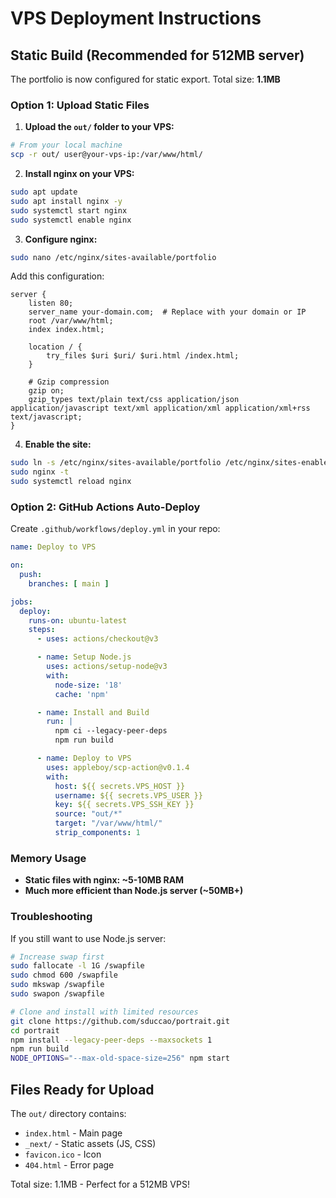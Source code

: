 # VPS Deployment Instructions

## Static Build (Recommended for 512MB server)

The portfolio is now configured for static export. Total size: **1.1MB**

### Option 1: Upload Static Files

1. **Upload the `out/` folder to your VPS:**
```bash
# From your local machine
scp -r out/ user@your-vps-ip:/var/www/html/
```

2. **Install nginx on your VPS:**
```bash
sudo apt update
sudo apt install nginx -y
sudo systemctl start nginx
sudo systemctl enable nginx
```

3. **Configure nginx:**
```bash
sudo nano /etc/nginx/sites-available/portfolio
```

Add this configuration:
```nginx
server {
    listen 80;
    server_name your-domain.com;  # Replace with your domain or IP
    root /var/www/html;
    index index.html;

    location / {
        try_files $uri $uri/ $uri.html /index.html;
    }

    # Gzip compression
    gzip on;
    gzip_types text/plain text/css application/json application/javascript text/xml application/xml application/xml+rss text/javascript;
}
```

4. **Enable the site:**
```bash
sudo ln -s /etc/nginx/sites-available/portfolio /etc/nginx/sites-enabled/
sudo nginx -t
sudo systemctl reload nginx
```

### Option 2: GitHub Actions Auto-Deploy

Create `.github/workflows/deploy.yml` in your repo:

```yaml
name: Deploy to VPS

on:
  push:
    branches: [ main ]

jobs:
  deploy:
    runs-on: ubuntu-latest
    steps:
      - uses: actions/checkout@v3

      - name: Setup Node.js
        uses: actions/setup-node@v3
        with:
          node-size: '18'
          cache: 'npm'

      - name: Install and Build
        run: |
          npm ci --legacy-peer-deps
          npm run build

      - name: Deploy to VPS
        uses: appleboy/scp-action@v0.1.4
        with:
          host: ${{ secrets.VPS_HOST }}
          username: ${{ secrets.VPS_USER }}
          key: ${{ secrets.VPS_SSH_KEY }}
          source: "out/*"
          target: "/var/www/html/"
          strip_components: 1
```

### Memory Usage
- **Static files with nginx: ~5-10MB RAM**
- **Much more efficient than Node.js server (~50MB+)**

### Troubleshooting

If you still want to use Node.js server:
```bash
# Increase swap first
sudo fallocate -l 1G /swapfile
sudo chmod 600 /swapfile
sudo mkswap /swapfile
sudo swapon /swapfile

# Clone and install with limited resources
git clone https://github.com/sduccao/portrait.git
cd portrait
npm install --legacy-peer-deps --maxsockets 1
npm run build
NODE_OPTIONS="--max-old-space-size=256" npm start
```

## Files Ready for Upload

The `out/` directory contains:
- `index.html` - Main page
- `_next/` - Static assets (JS, CSS)
- `favicon.ico` - Icon
- `404.html` - Error page

Total size: 1.1MB - Perfect for a 512MB VPS!